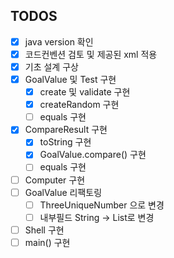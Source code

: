 ## TODOS
- [x] java version 확인
- [x] 코드컨벤션 검토 및 제공된 xml 적용
- [x] 기초 설계 구상
- [x] GoalValue 및 Test 구현
  - [x] create 및 validate 구현
  - [x] createRandom 구현
  - [ ] equals 구현
- [x] CompareResult 구현
  - [x] toString 구현
  - [x] GoalValue.compare() 구현
  - [ ] equals 구현
- [ ] Computer 구현
- [ ] GoalValue 리팩토링
  - [ ] ThreeUniqueNumber 으로 변경
  - [ ] 내부필드 String -> List<Integer>로 변경
- [ ] Shell 구현
- [ ] main() 구현